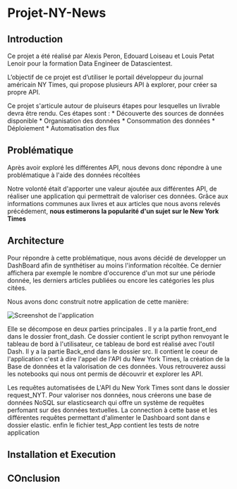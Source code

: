 # Projet-NY-News

## Introduction
Ce projet a été réalisé par Alexis Peron, Edouard Loiseau et Louis Petat Lenoir pour la formation Data Engineer de Datascientest.

L’objectif de ce projet est d’utiliser le portail développeur du journal américain NY Times, qui propose plusieurs API à explorer, pour créer sa propre API. 

Ce projet s'articule autour de pluiseurs étapes pour lesquelles un livrable devra être rendu. Ces étapes sont :
        * Découverte des sources de données disponible
        * Organisation des données
        * Consommation des données
        * Déploiement
        * Automatisation des flux

## Problématique

Après avoir exploré les différentes API, nous devons donc répondre à une problématique à l'aide des données récoltées

Notre volonté était d'apporter une valeur ajoutée aux différentes API, de réaliser une application qui permettrait de valoriser ces données. Grâce aux informations communes aux livres et aux articles que nous avons relevés précédement, 
**nous estimerons la popularité d'un sujet sur le New York Times**
      
## Architecture 

Pour répondre à cette problématique, nous avons décidé de developper un DashBoard afin de synthétiser au moins l'information récoltée. Ce dernier affichera par exemple le nombre d'occurence d'un mot sur une période donnée, les derniers articles publiées ou encore les catégories les plus citées.

Nous avons donc construit notre application de cette manière:

![Screenshot de l'application]("./main/archi_glob2.png")

Elle se décompose en deux parties principales . 
Il y a la partie front_end dans le dossier front_dash. Ce dossier contient le script python renvoyant le tableau de bord à l'utilisateur, ce tableau de bord est réalisé avec l'outil Dash.
Il y a la partie Back_end dans le dossier src. Il contient le coeur de l'application c'est à dire l'appel de l'API du New York Times, la création de la Base de données et la valorisation de ces données. Vous retrouverez aussi les notebooks qui nous ont permis de découvrir et explorer les API.  

Les requêtes automatisées de L'API du New York Times sont dans le dossier request_NYT. Pour valoriser nos données, nous créerons une base de données NoSQL sur elasticsearch qui offre un système de requêtes perfomant sur des données textuelles. La connection à cette base et les différentes requêtes permettant d'alimenter le Dashboard sont dans e dossier elastic.
enfin le fichier test_App contient les tests de notre application


## Installation et Execution 

## COnclusion
